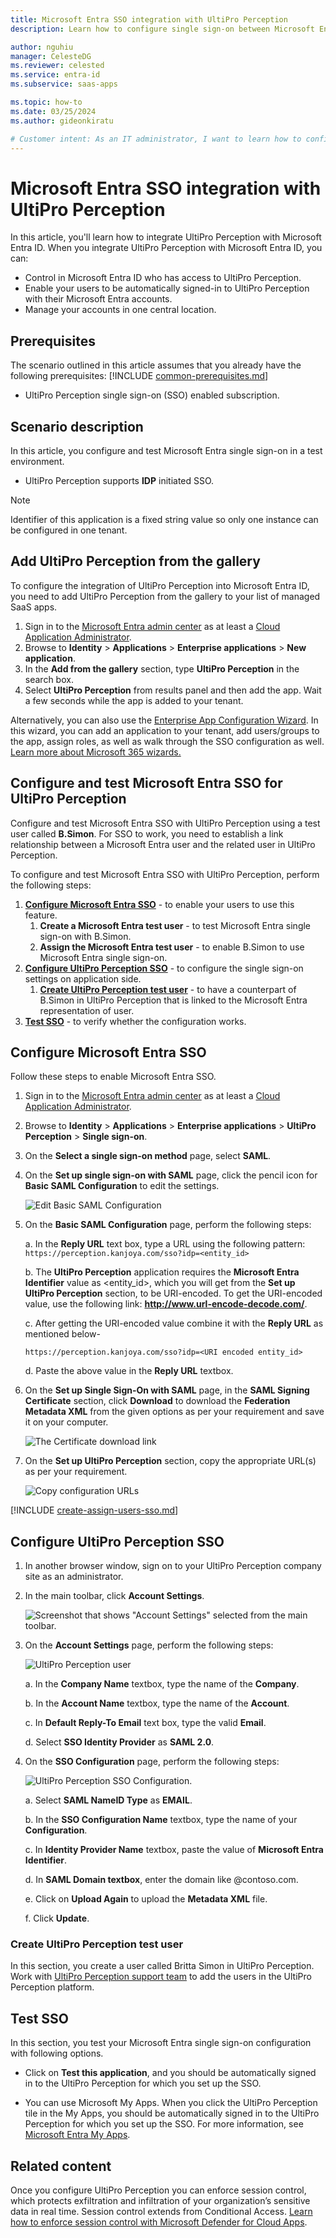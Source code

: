 ```yaml
---
title: Microsoft Entra SSO integration with UltiPro Perception
description: Learn how to configure single sign-on between Microsoft Entra ID and UltiPro Perception.

author: nguhiu
manager: CelesteDG
ms.reviewer: celested
ms.service: entra-id
ms.subservice: saas-apps

ms.topic: how-to
ms.date: 03/25/2024
ms.author: gideonkiratu

# Customer intent: As an IT administrator, I want to learn how to configure single sign-on between Microsoft Entra ID and UltiPro perception so that I can control who has access to UltiPro perception, enable automatic sign-in with Microsoft Entra accounts, and manage my accounts in one central location.
---
```

# Microsoft Entra SSO integration with UltiPro Perception

In this article,  you'll learn how to integrate UltiPro Perception with Microsoft Entra ID. When you integrate UltiPro Perception with Microsoft Entra ID, you can:

* Control in Microsoft Entra ID who has access to UltiPro Perception.
* Enable your users to be automatically signed-in to UltiPro Perception with their Microsoft Entra accounts.
* Manage your accounts in one central location.

## Prerequisites
The scenario outlined in this article assumes that you already have the following prerequisites:
[!INCLUDE [common-prerequisites.md](~/identity/saas-apps/includes/common-prerequisites.md)]
* UltiPro Perception single sign-on (SSO) enabled subscription.

## Scenario description

In this article,  you configure and test Microsoft Entra single sign-on in a test environment.

* UltiPro Perception supports **IDP** initiated SSO.

> [!NOTE]
> Identifier of this application is a fixed string value so only one instance can be configured in one tenant.

## Add UltiPro Perception from the gallery

To configure the integration of UltiPro Perception into Microsoft Entra ID, you need to add UltiPro Perception from the gallery to your list of managed SaaS apps.

1. Sign in to the [Microsoft Entra admin center](https://entra.microsoft.com) as at least a [Cloud Application Administrator](~/identity/role-based-access-control/permissions-reference.md#cloud-application-administrator).
1. Browse to **Identity** > **Applications** > **Enterprise applications** > **New application**.
1. In the **Add from the gallery** section, type **UltiPro Perception** in the search box.
1. Select **UltiPro Perception** from results panel and then add the app. Wait a few seconds while the app is added to your tenant.

 Alternatively, you can also use the [Enterprise App Configuration Wizard](https://portal.office.com/AdminPortal/home?Q=Docs#/azureadappintegration). In this wizard, you can add an application to your tenant, add users/groups to the app, assign roles, as well as walk through the SSO configuration as well. [Learn more about Microsoft 365 wizards.](/microsoft-365/admin/misc/azure-ad-setup-guides)

<a name='configure-and-test-azure-ad-sso-for-ultipro-perception'></a>

## Configure and test Microsoft Entra SSO for UltiPro Perception

Configure and test Microsoft Entra SSO with UltiPro Perception using a test user called **B.Simon**. For SSO to work, you need to establish a link relationship between a Microsoft Entra user and the related user in UltiPro Perception.

To configure and test Microsoft Entra SSO with UltiPro Perception, perform the following steps:

1. **[Configure Microsoft Entra SSO](#configure-azure-ad-sso)** - to enable your users to use this feature.
    1. **Create a Microsoft Entra test user** - to test Microsoft Entra single sign-on with B.Simon.
    1. **Assign the Microsoft Entra test user** - to enable B.Simon to use Microsoft Entra single sign-on.
1. **[Configure UltiPro Perception SSO](#configure-ultipro-perception-sso)** - to configure the single sign-on settings on application side.
    1. **[Create UltiPro Perception test user](#create-ultipro-perception-test-user)** - to have a counterpart of B.Simon in UltiPro Perception that is linked to the Microsoft Entra representation of user.
1. **[Test SSO](#test-sso)** - to verify whether the configuration works.

<a name='configure-azure-ad-sso'></a>

## Configure Microsoft Entra SSO

Follow these steps to enable Microsoft Entra SSO.

1. Sign in to the [Microsoft Entra admin center](https://entra.microsoft.com) as at least a [Cloud Application Administrator](~/identity/role-based-access-control/permissions-reference.md#cloud-application-administrator).
1. Browse to **Identity** > **Applications** > **Enterprise applications** > **UltiPro Perception** > **Single sign-on**.
1. On the **Select a single sign-on method** page, select **SAML**.
1. On the **Set up single sign-on with SAML** page, click the pencil icon for **Basic SAML Configuration** to edit the settings.

   ![Edit Basic SAML Configuration](common/edit-urls.png)

1. On the **Basic SAML Configuration** page, perform the following steps:

    a. In the **Reply URL** text box, type a URL using the following pattern:
    `https://perception.kanjoya.com/sso?idp=<entity_id>`

	b. The **UltiPro Perception** application requires the **Microsoft Entra Identifier** value as <entity_id>, which you will get from the **Set up UltiPro Perception** section, to be URI-encoded. To get the URI-encoded value, use the following link: **http://www.url-encode-decode.com/**.

	c. After getting the URI-encoded value combine it with the **Reply URL** as mentioned below-

	`https://perception.kanjoya.com/sso?idp=<URI encoded entity_id>`
	
	d. Paste the above value in the **Reply URL** textbox.

1. On the **Set up Single Sign-On with SAML** page, in the **SAML Signing Certificate** section, click **Download** to download the **Federation Metadata XML** from the given options as per your requirement and save it on your computer.

	![The Certificate download link](common/metadataxml.png)

6. On the **Set up UltiPro Perception** section, copy the appropriate URL(s) as per your requirement.

	![Copy configuration URLs](common/copy-configuration-urls.png)

<a name='create-an-azure-ad-test-user'></a>

[!INCLUDE [create-assign-users-sso.md](~/identity/saas-apps/includes/create-assign-users-sso.md)]

## Configure UltiPro Perception SSO

1. In another browser window, sign on to your UltiPro Perception company site as an administrator.

2. In the main toolbar, click **Account Settings**.

    ![Screenshot that shows "Account Settings" selected from the main toolbar.](./media/perceptionunitedstates-tutorial/user.png)

3. On the **Account Settings** page, perform the following steps:

	![UltiPro Perception user](./media/perceptionunitedstates-tutorial/account.png)

	a. In the **Company Name** textbox, type the name of the **Company**.
	
	b. In the **Account Name** textbox, type the name of the **Account**.

	c. In **Default Reply-To Email** text box, type the valid **Email**.

	d. Select **SSO Identity Provider** as **SAML 2.0**.

4. On the **SSO Configuration** page, perform the following steps:

    ![UltiPro Perception SSO Configuration.](./media/perceptionunitedstates-tutorial/configuration.png)

	a. Select **SAML NameID Type** as **EMAIL**.

	b. In the **SSO Configuration Name** textbox, type the name of your **Configuration**.
	
	c. In **Identity Provider Name** textbox, paste the value of **Microsoft Entra Identifier**. 

	d. In **SAML Domain textbox**, enter the domain like @contoso.com.

	e. Click on **Upload Again** to upload the **Metadata XML** file.

	f. Click **Update**.

### Create UltiPro Perception test user

In this section, you create a user called Britta Simon in UltiPro Perception. Work with [UltiPro Perception support team](https://www.ultimatesoftware.com/Contact/ContactUs) to add the users in the UltiPro Perception platform.

## Test SSO

In this section, you test your Microsoft Entra single sign-on configuration with following options.

* Click on **Test this application**, and you should be automatically signed in to the UltiPro Perception for which you set up the SSO.

* You can use Microsoft My Apps. When you click the UltiPro Perception tile in the My Apps, you should be automatically signed in to the UltiPro Perception for which you set up the SSO. For more information, see [Microsoft Entra My Apps](/azure/active-directory/manage-apps/end-user-experiences#azure-ad-my-apps).

## Related content

Once you configure UltiPro Perception you can enforce session control, which protects exfiltration and infiltration of your organization’s sensitive data in real time. Session control extends from Conditional Access. [Learn how to enforce session control with Microsoft Defender for Cloud Apps](/cloud-app-security/proxy-deployment-aad).

